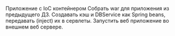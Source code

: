Приложение с IoC контейнером
Собрать war для приложения из предыдущего ДЗ.
Создавать кэш и DBService как Spring beans, передавать (inject) их в сервлеты.
Запустить веб приложение во внешнем веб сервере.